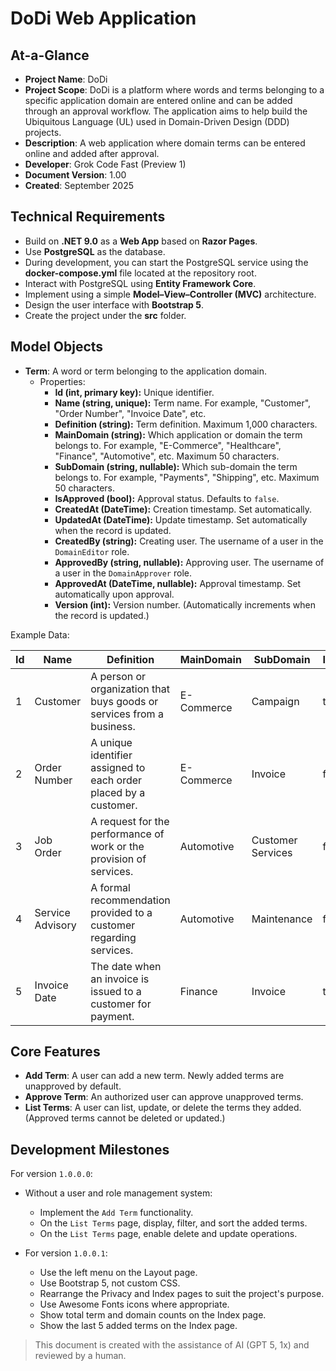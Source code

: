 # DoDi Web Application

## At-a-Glance

- **Project Name**: DoDi
- **Project Scope**: DoDi is a platform where words and terms belonging to a specific application domain are entered online and can be added through an approval workflow. The application aims to help build the Ubiquitous Language (UL) used in Domain-Driven Design (DDD) projects.
- **Description**: A web application where domain terms can be entered online and added after approval.
- **Developer**: Grok Code Fast (Preview 1)
- **Document Version**: 1.00
- **Created**: September 2025

## Technical Requirements

- Build on **.NET 9.0** as a **Web App** based on **Razor Pages**.
- Use **PostgreSQL** as the database.
- During development, you can start the PostgreSQL service using the **docker-compose.yml** file located at the repository root.
- Interact with PostgreSQL using **Entity Framework Core**.
- Implement using a simple **Model–View–Controller (MVC)** architecture.
- Design the user interface with **Bootstrap 5**.
- Create the project under the **src** folder.

## Model Objects

- **Term**: A word or term belonging to the application domain.
  - Properties:
    - **Id (int, primary key):** Unique identifier.
    - **Name (string, unique):** Term name. For example, "Customer", "Order Number", "Invoice Date", etc.
    - **Definition (string):** Term definition. Maximum 1,000 characters.
    - **MainDomain (string):** Which application or domain the term belongs to. For example, "E-Commerce", "Healthcare", "Finance", "Automotive", etc. Maximum 50 characters.
    - **SubDomain (string, nullable):** Which sub-domain the term belongs to. For example, "Payments", "Shipping", etc. Maximum 50 characters.
    - **IsApproved (bool):** Approval status. Defaults to `false`.
    - **CreatedAt (DateTime):** Creation timestamp. Set automatically.
    - **UpdatedAt (DateTime):** Update timestamp. Set automatically when the record is updated.
    - **CreatedBy (string):** Creating user. The username of a user in the `DomainEditor` role.
    - **ApprovedBy (string, nullable):** Approving user. The username of a user in the `DomainApprover` role.
    - **ApprovedAt (DateTime, nullable):** Approval timestamp. Set automatically upon approval.
    - **Version (int):** Version number. (Automatically increments when the record is updated.)

Example Data:

| Id  | Name         | Definition                                                                 | MainDomain | SubDomain | IsApproved | CreatedAt           | UpdatedAt           | CreatedBy | ApprovedBy | ApprovedAt           | Version |
| --- | ------------ | -------------------------------------------------------------------------- | --------- | -------- | ---------- | ------------------- | ------------------- | --------- | ---------- | -------------------- | ------- |
| 1   | Customer     | A person or organization that buys goods or services from a business.      | E-Commerce| Campaign     | true       | 2025-09-01 10:00:00 | 2025-09-01 10:00:00 | admin     | admin      | 2025-09-01 10:05:00  | 1       |
| 2   | Order Number | A unique identifier assigned to each order placed by a customer.           | E-Commerce| Invoice     | false      | 2025-09-01 11:00:00 | 2025-09-01 11:00:00 | user1     | null       | null                 | 1       |
| 3   | Job Order    | A request for the performance of work or the provision of services.        | Automotive | Customer Services     | false      | 2025-09-01 12:00:00 | 2025-09-01 12:00:00 | user2     | null       | null                 | 1       |
| 4   | Service Advisory | A formal recommendation provided to a customer regarding services.        | Automotive | Maintenance     | false      | 2025-09-01 13:00:00 | 2025-09-01 13:00:00 | user3     | null       | null                 | 1       |
| 5   | Invoice Date | The date when an invoice is issued to a customer for payment.              | Finance | Invoice     | true       | 2025-09-01 14:00:00 | 2025-09-01 14:00:00 | admin     | admin      | 2025-09-01 14:05:00  | 1       |

## Core Features

- **Add Term**: A user can add a new term. Newly added terms are unapproved by default.
- **Approve Term**: An authorized user can approve unapproved terms.
- **List Terms**: A user can list, update, or delete the terms they added. (Approved terms cannot be deleted or updated.)

## Development Milestones

For version `1.0.0.0`:

- Without a user and role management system:
  - Implement the `Add Term` functionality.
  - On the `List Terms` page, display, filter, and sort the added terms.
  - On the `List Terms` page, enable delete and update operations.

- For version `1.0.0.1`:
  - Use the left menu on the Layout page.
  - Use Bootstrap 5, not custom CSS.
  - Rearrange the Privacy and Index pages to suit the project's purpose.
  - Use Awesome Fonts icons where appropriate.
  - Show total term and domain counts on the Index page.
  - Show the last 5 added terms on the Index page.

> This document is created with the assistance of AI (GPT 5, 1x) and reviewed by a human.